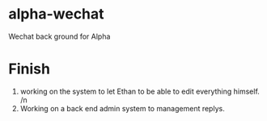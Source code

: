 alpha-wechat
============

Wechat back ground for Alpha

Finish
====
1. working on the system to let Ethan to be able to edit everything himself.  /n
2. Working on a back end admin system to management replys. 
